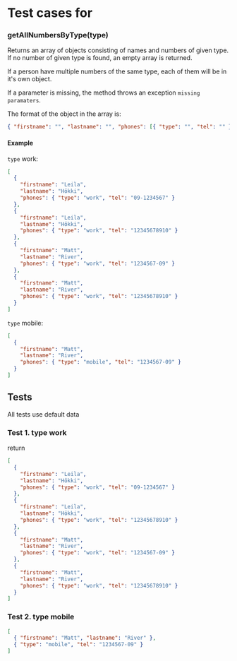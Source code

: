 # Test cases for

### **getAllNumbersByType(type)**

Returns an array of objects consisting of names and numbers of given type. If no number of given type is found, an empty array is returned.

If a person have multiple numbers of the same type, each of them will be in it's own object.

If a parameter is missing, the method throws an exception `missing paramaters`.

The format of the object in the array is:

```json
{ "firstname": "", "lastname": "", "phones": [{ "type": "", "tel": "" }] }
```

#### Example

`type` work:

```json
[
  {
    "firstname": "Leila",
    "lastname": "Hökki",
    "phones": { "type": "work", "tel": "09-1234567" }
  },
  {
    "firstname": "Leila",
    "lastname": "Hökki",
    "phones": { "type": "work", "tel": "12345678910" }
  },
  {
    "firstname": "Matt",
    "lastname": "River",
    "phones": { "type": "work", "tel": "1234567-09" }
  },
  {
    "firstname": "Matt",
    "lastname": "River",
    "phones": { "type": "work", "tel": "12345678910" }
  }
]
```

`type` mobile:

```json
[
  {
    "firstname": "Matt",
    "lastname": "River",
    "phones": { "type": "mobile", "tel": "1234567-09" }
  }
]
```

## Tests

All tests use default data

### Test 1. type work

return

```json
[
  {
    "firstname": "Leila",
    "lastname": "Hökki",
    "phones": { "type": "work", "tel": "09-1234567" }
  },
  {
    "firstname": "Leila",
    "lastname": "Hökki",
    "phones": { "type": "work", "tel": "12345678910" }
  },
  {
    "firstname": "Matt",
    "lastname": "River",
    "phones": { "type": "work", "tel": "1234567-09" }
  },
  {
    "firstname": "Matt",
    "lastname": "River",
    "phones": { "type": "work", "tel": "12345678910" }
  }
]
```

### Test 2. type mobile

```json
[
  { "firstname": "Matt", "lastname": "River" },
  { "type": "mobile", "tel": "1234567-09" }
]
```
